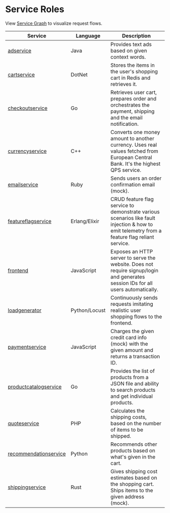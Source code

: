 # Service Roles

View [Service Graph](../README.md#architecture) to visualize request flows.

| Service                                                      | Language      | Description                                                                                                                                  |
|--------------------------------------------------------------|---------------|----------------------------------------------------------------------------------------------------------------------------------------------|
| [adservice](./services/adservice.md)                         | Java          | Provides text ads based on given context words.                                                                                              |
| [cartservice](./services/cartservice.md)                     | DotNet        | Stores the items in the user's shopping cart in Redis and retrieves it.                                                                      |
| [checkoutservice](./services/checkoutservice.md)             | Go            | Retrieves user cart, prepares order and orchestrates the payment, shipping and the email notification.                                       |
| [currencyservice](../src/currencyservice/README.md)          | C++           | Converts one money amount to another currency. Uses real values fetched from European Central Bank. It's the highest QPS service.            |
| [emailservice](./services/emailservice.md)                   | Ruby          | Sends users an order confirmation email (mock).                                                                                              |
| [featureflagservice](./services/featureflagservice.md)       | Erlang/Elixir | CRUD feature flag service to demonstrate various scenarios like fault injection & how to emit telemetry from a feature flag reliant service. |
| [frontend](./services/frontend.md)                           | JavaScript    | Exposes an HTTP server to serve the website. Does not require signup/login and generates session IDs for all users automatically.            |
| [loadgenerator](./services/loadgenerator.md)                 | Python/Locust | Continuously sends requests imitating realistic user shopping flows to the frontend.                                                         |
| [paymentservice](./services/paymentservice.md)               | JavaScript    | Charges the given credit card info (mock) with the given amount and returns a transaction ID.                                                |
| [productcatalogservice](./services/productcatalogservice.md) | Go            | Provides the list of products from a JSON file and ability to search products and get individual products.                                   |
| [quoteservice](./services/quoteservice.md)                   | PHP           | Calculates the shipping costs, based on the number of items to be shipped.                                                                   |
| [recommendationservice](./services/recommendationservice.md) | Python        | Recommends other products based on what's given in the cart.                                                                                 |
| [shippingservice](./services/shippingservice.md)             | Rust          | Gives shipping cost estimates based on the shopping cart. Ships items to the given address (mock).                                           |
